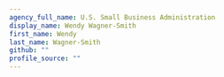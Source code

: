 ```yaml
---
agency_full_name: U.S. Small Business Administration
display_name: Wendy Wagner-Smith
first_name: Wendy
last_name: Wagner-Smith
github: ""
profile_source: ""
---
```

